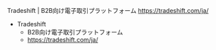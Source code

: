 Tradeshift | B2B向け電子取引プラットフォーム
https://tradeshift.com/ja/

- Tradeshift
  - B2B向け電子取引プラットフォーム
  - https://tradeshift.com/ja/